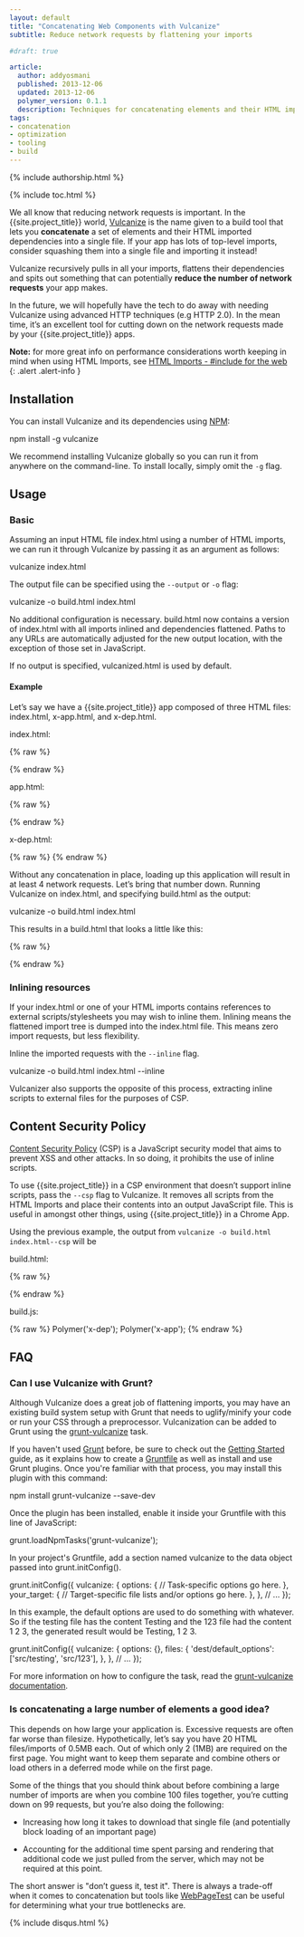 ```yaml
---
layout: default
title: "Concatenating Web Components with Vulcanize"
subtitle: Reduce network requests by flattening your imports

#draft: true

article:
  author: addyosmani
  published: 2013-12-06
  updated: 2013-12-06
  polymer_version: 0.1.1
  description: Techniques for concatenating elements and their HTML imported dependencies into a single file.
tags:
- concatenation
- optimization
- tooling
- build
---
```



{% include authorship.html %}

{% include toc.html %}

We all know that reducing network requests is important. In the {{site.project_title}} world, [Vulcanize](https://github.com/Polymer/vulcanize) is the name given to a build tool that lets you **concatenate** a set of elements and their HTML imported dependencies into a single file. If your app has lots of top-level imports, consider squashing them into a single file and importing it instead!

Vulcanize recursively pulls in all your imports, flattens their dependencies and spits out something that can potentially **reduce the number of network requests** your app makes. 

In the future, we will hopefully have the tech to do away with needing Vulcanize using advanced HTTP techniques (e.g HTTP 2.0). In the mean time, it’s an excellent tool for cutting down on the network requests made by your {{site.project_title}} apps.

**Note:** for more great info on performance considerations worth keeping in mind when using HTML Imports, see [HTML Imports - #include for the web](http://www.html5rocks.com/en/tutorials/webcomponents/imports/#performance)
{: .alert .alert-info }

## Installation

You can install Vulcanize and its dependencies using [NPM](http://npmjs.org):

  npm install -g vulcanize

We recommend installing Vulcanize globally so you can run it from anywhere on the command-line. To install locally, simply omit the `-g` flag.

## Usage

### Basic

Assuming an input HTML file index.html using a number of HTML imports, we can run it through Vulcanize by passing it as an argument as follows:

  vulcanize index.html

The output file can be specified using the `--output` or `-o` flag:

  vulcanize -o build.html index.html

No additional configuration is necessary. build.html now contains a version of index.html with all imports inlined and dependencies flattened. Paths to any URLs are automatically adjusted for the new output location, with the exception of those set in JavaScript. 

If no output is specified, vulcanized.html is used by default.

#### Example

Let’s say we have a {{site.project_title}} app composed of three HTML files: index.html, x-app.html, and x-dep.html.

index.html:

{% raw %}
  <!doctype html>
  <link rel="import" href="app.html">
  <x-app></x-app>

  <link rel="import" href="../bower_components/polymer/polymer.html">
{% endraw %}

app.html:

{% raw %}
  <link rel="import" href="path/to/x-dep.html">
  <polymer-element name="x-app" noscript>
    <template>
      <x-dep></x-dep>
    </template>
  </polymer-element>
{% endraw %}

  x-dep.html:

{% raw %}
  <polymer-element name="x-dep" noscript>
    <template>
      <img src="x-dep-icon.jpg">
    </template>
  </polymer-element>
{% endraw %}

Without any concatenation in place, loading up this application will result in at least 4 network requests. Let’s bring that number down. Running Vulcanize on index.html, and specifying build.html as the output:

  vulcanize -o build.html index.html

This results in a build.html that looks a little like this:

{% raw %}
  <!doctype html>
  <polymer-element name="x-dep" assetpath="path/to/" noscript>
    <template>
      <img src="path/to/x-dep-icon.jpg">
    </template>
  </polymer-element>
  <polymer-element name="x-app" assetpath="" noscript>
    <template>
      <x-dep></x-dep>
    </template>
  </polymer-element>
  <x-app></x-app>
{% endraw %}

### Inlining resources

If your index.html or one of your HTML imports contains references to external scripts/stylesheets you may wish to inline them. Inlining means the flattened import tree is dumped into the index.html file. This means zero import requests, but less flexibility.

Inline the imported requests with the `--inline` flag.

  vulcanize -o build.html index.html --inline

Vulcanizer also supports the opposite of this process, extracting inline scripts to external files for the purposes of CSP. 

## Content Security Policy

[Content Security Policy](http://en.wikipedia.org/wiki/Content_Security_Policy) (CSP) is a JavaScript security model that aims to prevent XSS and other attacks. In so doing, it prohibits the use of inline scripts.

To use {{site.project_title}} in a CSP environment that doesn’t support inline scripts, pass the `--csp` flag to Vulcanize. It removes all scripts from the HTML Imports and place their contents into an output JavaScript file. This is useful in amongst other things, using {{site.project_title}} in a Chrome App.

Using the previous example, the output from `vulcanize -o build.html index.html--csp` will be

build.html:

{% raw %}
  <!doctype html>
  <polymer-element name="x-dep" assetpath="path/to/">
    <template>
      <img src="path/to/x-dep-icon.jpg">
    </template>
  </polymer-element>
  <polymer-element name="x-app" assetpath="">
    <template>
      <x-dep></x-dep>
    </template>
  </polymer-element>
  <script src="build.js"></script>
  <x-app></x-app>
{% endraw %}

build.js:

{% raw %}
  Polymer('x-dep');
  Polymer('x-app');
{% endraw %}

## FAQ

### Can I use Vulcanize with Grunt?

Although Vulcanize does a great job of flattening imports, you may have an existing build system setup with Grunt that needs to uglify/minify your code or run your CSS through a preprocessor. Vulcanization can be added to Grunt using the [grunt-vulcanize](https://github.com/Polymer/grunt-vulcanize) task.

If you haven't used [Grunt](http://gruntjs.com/) before, be sure to check out the [Getting Started](http://gruntjs.com/getting-started) guide, as it explains how to create a [Gruntfile](http://gruntjs.com/sample-gruntfile) as well as install and use Grunt plugins. Once you're familiar with that process, you may install this plugin with this command:

  npm install grunt-vulcanize --save-dev

Once the plugin has been installed, enable it inside your Gruntfile with this line of JavaScript:

  grunt.loadNpmTasks('grunt-vulcanize');

In your project's Gruntfile, add a section named vulcanize to the data object passed into grunt.initConfig().

  grunt.initConfig({
    vulcanize: {
      options: {
        // Task-specific options go here.
      },
      your_target: {
        // Target-specific file lists and/or options go here.
      },
    },
    // ...
  });

In this example, the default options are used to do something with whatever. So if the testing file has the content Testing and the 123 file had the content 1 2 3, the generated result would be Testing, 1 2 3.

  grunt.initConfig({
    vulcanize: {
      options: {},
      files: {
        'dest/default_options': ['src/testing', 'src/123'],
      },
    },
    // ...
  });

For more information on how to configure the task, read the [grunt-vulcanize documentation](https://github.com/Polymer/grunt-vulcanize/blob/master/README.md).

### Is concatenating a large number of elements a good idea?

This depends on how large your application is. Excessive requests are often far worse than filesize. Hypothetically, let’s say you have 20 HTML files/imports of 0.5MB each. Out of which only 2 (1MB) are required on the first page. You might want to keep them separate and combine others or load others in a deferred mode while on the first page. 

Some of the things that you should think about before combining a large number of imports are when you combine 100 files together, you’re cutting down on 99 requests, but you’re also doing the following:

* Increasing how long it takes to download that single file (and potentially block loading of an important page)

* Accounting for the additional time spent parsing and rendering that additional code we just pulled from the server, which may not be required at this point. 

The short answer is "don’t guess it, test it". There is always a trade-off when it comes to concatenation but tools like [WebPageTest](http://webpagetest.org) can be useful for determining what your true bottlenecks are.

{% include disqus.html %}
